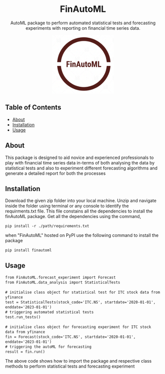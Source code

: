 <h1 align="center">FinAutoML</h1>

<p align="center">
  AutoML package to perform automated statistical tests and forecasting experiments with 
  reporting on financial time series data.
</p>

<div align="center">
  <img src="./logo.png" alt="FinAutoMLLOGO" width="200">
</div>

## Table of Contents

- [About](#about)
- [Installation](#installation)
- [Usage](#usage)


## About

This package is designed to aid novice and experienced professionals to play with financial time series data in-terms of both analysing the data
by statistical tests and also to experiment different forecasting algorithms and generate a detailed report for both the processes
## Installation

Download the given zip folder into your local machine. Unzip and navigate inside the folder using terminal or any console to identify the requirments.txt file. This file constains all the dependencies to install the finAutoML package. Get all the dependencies using the command,
```commandline
pip install -r ./path/requirements.txt
```

when "FinAutoML" hosted on PyPI use the following command to install the package

```commandline
pip install finautoml
```

## Usage 
```
from FinAutoML.forecast_experiment import Forecast
from FinAutoML.data_analysis import StatisticalTests

# initialise class object for statistical test for ITC stock data from yfinance
test = StatisticalTests(stock_code='ITC.NS', startdate='2020-01-01', enddate='2023-01-01')
# triggering automated statistical tests
test.run_tests()

# initialise class object for forecasting experiment for ITC stock data from yfinance
fin = Forecast(stock_code='ITC.NS', startdate='2020-01-01', enddate='2023-01-01')
# triggering the autoML for forecasting
result = fin.run()
```
The above code shows how to import the package and respective class methods to perform statistical tests and forecasting experiment

